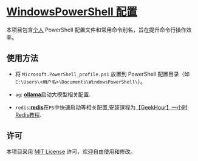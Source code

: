 # [WindowsPowerShell 配置](https://github.com/NotSleeply/WindowsPowerShell)

本项目包含[个人](https://github.com/NotSleeply) PowerShell 配置文件和常用命令别名，旨在提升命令行操作效率。

## 使用方法

- 将 `Microsoft.PowerShell_profile.ps1` 放置到 PowerShell 配置目录（如 `C:\Users\<用户名>\Documents\WindowsPowerShell\`）。

- `ag`: [**ollama**](https://ollama.com)启动大模型相关配置.
- `redis`:[**redis**](https://www.redis.net.cn)在`PS`中快速启动等相关配置,安装课程为[【GeekHour】一小时Redis教程](https://www.bilibili.com/video/BV1Jj411D7oG).

## 许可

本项目采用 [MIT License](./LICENSE) 许可，欢迎自由使用和修改。
